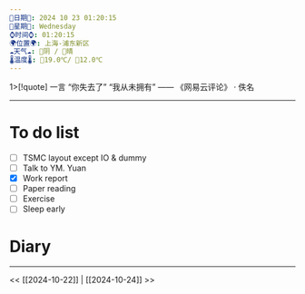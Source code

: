 ```yaml
---
🌻日期🌻: 2024 10 23 01:20:15
🌙星期🌙: Wednesday
⌚️时间⌚️: 01:20:15
🌍位置🌍: 上海-浦东新区
☁️天气☁️: 🌅阴 / 🌃晴
🌡️温度🌡️: 🌅19.0℃/ 🌃12.0℃
---
```

1>[!quote] 一言
 “你失去了”
“我从未拥有”  —— 《网易云评论》 · 佚名

---
# To do list
- [ ] TSMC layout except IO & dummy 
- [ ] Talk to YM. Yuan
- [x] Work report
- [ ] Paper reading
- [ ] Exercise
- [ ] Sleep early

# Diary




---
<< [[2024-10-22]] | [[2024-10-24]] >>